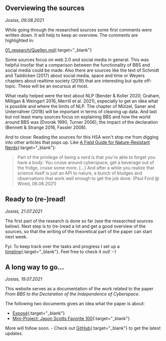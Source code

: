 ## Overviewing the sources
_Josias, 09.08.2021_

While going through the researched sources some first comments were written down. It will help to keep an overview. The comments are highlighted in:

[01_research/Quellen.md](https://github.com/josiasbruderer/bbs-for-independence/commit/f18fd198322d7aa7b67d8a497f8bde0ec1224f35){:target="_blank"}

Some sources focus on web 2.0 and social media in general. This was helpful insofar that a comparison between the functionality of BBS and social media could be made. Also there are sources like the text of Schmidt and Taddicken (2017) about social media, space and time or Weyers chapters about realtime society (2019) that are interesting but quite off-topic. These  will be an excursus at most. 

What really helped were the text about NLP (Bender & Koller 2020; Graham, Milligan & Weingart 2016, Merrill et al. 2021), especially to get an idea what is possible and where the limits of NLP. The chapter of Mützel, Saner and Unternährer (2018) will be important in terms of cleaning up data. And last but not least many sources focus on explaining BBS and how the world around BBS was (Dvorak 1990, Turner 2006), the impact of the declaration (Bennett & Strange 2016, Fassler 2008). 

And to close: Reading the sources for this HSA won't stop me from digging into other articles that pops up. Like [A Field Guide for Nature-Resistant Nerds](https://www.wired.com/story/a-field-guide-for-nature-resistant-nerds-microchips-climate-change/){:target="_blank"}:

> Part of the privilege of being a nerd is that you're able to forget you have a body: You cruise around cyberspace, get a beverage out of the fridge, cruise some more. [...] And after a while you realize that science itself is just an API to nature, a bunch of kludges and observations that work well enough to get the job done. 
(Paul Ford @ Wired, 06.08.2021)

## Ready to (re-)read!
_Josias, 21.07.2021_

The first part of the research is done so far (see the researched sources below). Next step is to (re-)read a lot and get a good overview of the sources, so that the writing of the theoretical part of the paper can start next week.

Fyi: To keep track over the tasks and progress I set up a [timeline](https://github.com/josiasbruderer/bbs-for-independence/projects/1){:target="_blank"}. Feel free to check it out! :-)

<script src="https://emgithub.com/embed.js?target=https%3A%2F%2Fgithub.com%2Fjosiasbruderer%2Fbbs-for-independence%2Fblob%2Fb209e1294944c90f8ec8d982724d61eb0a8c496a%2F01_research%2FQuellen.md&style=an-old-hope&showBorder=on&showLineNumbers=on&showFileMeta=on&showCopy=on"></script>

## A long way to go...
_Josias, 19.07.2021_

This website serves as a documentation of the work related to the paper _From BBS to the Declaration of the Independence of Cyberspace_. 

The following two documents gives an idea what the paper is about:

- [Exposé](https://github.com/josiasbruderer/bbs-for-independence/blob/main/01_research/2021_Bruderer-Josias_Expose-HSA-v2.pdf){:target="_blank"}
- [Mini-Project: Jason Scotts Favorite 100](https://github.com/josiasbruderer/bbs-for-independence/blob/main/01_research/2021_Bruderer-Josias_jason-scotts-favorite-100_README.pdf){:target="_blank"}

More will follow soon. - Check out [GitHub](https://github.com/josiasbruderer/bbs-for-independence){:target="_blank"} to get the latest updates.
